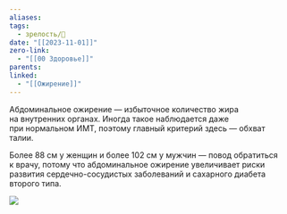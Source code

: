 ```yaml
---
aliases: 
tags:
  - зрелость/🌱
date: "[[2023-11-01]]"
zero-link:
  - "[[00 Здоровье]]"
parents: 
linked:
  - "[[Ожирение]]"
---
```

Абдоминальное ожирение — избыточное количество жира на внутренних органах. Иногда такое наблюдается даже при нормальном ИМТ, поэтому главный критерий здесь — обхват талии.

Более 88 см у женщин и более 102 см у мужчин — повод обратиться к врачу, потому что абдоминальное ожирение увеличивает риски развития сердечно-сосудистых заболеваний и сахарного диабета второго типа.

![](8-ne-bolit-cxema-3-desk.buxtwf..webp)